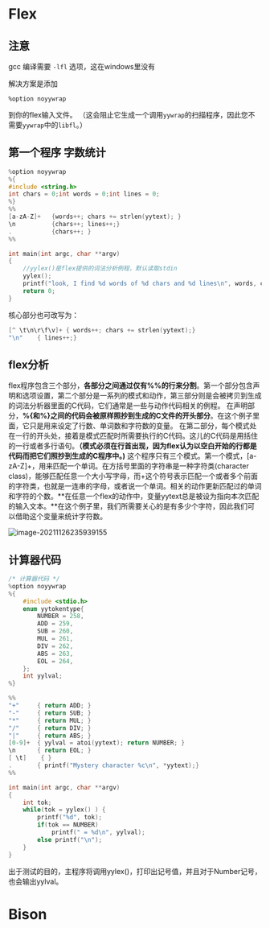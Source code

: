 # Flex

## 注意

gcc 编译需要 `-lfl` 选项，这在windows里没有

解决方案是添加

```
%option noyywrap
```

到你的flex输入文件。 （这会阻止它生成一个调用`yywrap`的扫描程序，因此您不需要`yywrap`中的`libfl`。）

## 第一个程序 字数统计

```c
%option noyywrap
%{
#include <string.h>
int chars = 0;int words = 0;int lines = 0;
%}
%%
[a-zA-Z]+   {words++; chars += strlen(yytext); }
\n          {chars++; lines++;}
.           {chars++; }
%%

int main(int argc, char **argv)
{
    //yylex()是flex提供的词法分析例程，默认读取stdin      
    yylex();                                                               
    printf("look, I find %d words of %d chars and %d lines\n", words, chars, lines);
    return 0;
}
```

核心部分也可改写为：

```c
[^ \t\n\r\f\v]+ { words++; chars += strlen(yytext);}
"\n"    { lines++;}
```

## flex分析

flex程序包含三个部分，**各部分之间通过仅有%%的行来分割**。第一个部分包含声明和选项设置，第二个部分是一系列的模式和动作，第三部分则是会被拷贝到生成的词法分析器里面的C代码，它们通常是一些与动作代码相关的例程。
在声明部分，**%{和%}之间的代码会被原样照抄到生成的C文件的开头部分**。在这个例子里面，它只是用来设定了行数、单词数和字符数的变量。
在第二部分，每个模式处在一行的开头处，接着是模式匹配时所需要执行的C代码。这儿的C代码是用括住的一行或者多行语句。**（模式必须在行首出现，因为flex认为以空白开始的行都是代码而把它们照抄到生成的C程序中。)**
这个程序只有三个模式。第一个模式，[a-zA-Z]+，用来匹配一个单词。在方括号里面的字符串是一种字符类(character class)，能够匹配任意一个大小写字母，而+这个符号表示匹配一个或者多个前面的字符类，也就是一连串的字母，或者说一个单词。相关的动作更新匹配过的单词和字符的个数。**在任意一个flex的动作中，变量yytext总是被设为指向本次匹配的输入文本。**在这个例子里，我们所需要关心的是有多少个字符，因此我们可以借助这个变量来统计字符数。

![image-20211126235939155](https://i.loli.net/2021/11/26/oeWtx2GMlvXkJQb.png)

## 计算器代码

```C
/* 计算器代码 */
%option noyywrap
%{
    #include <stdio.h>
    enum yytokentype{
        NUMBER = 258,
        ADD = 259,
        SUB = 260,
        MUL = 261,
        DIV = 262,
        ABS = 263,
        EOL = 264,
    };
    int yylval;    
%}

%%
"+"     { return ADD; }
"-"     { return SUB; }
"*"     { return MUL; }
"/"     { return DIV; }
"|"     { return ABS; }
[0-9]+  { yylval = atoi(yytext); return NUMBER; }
\n      { return EOL; }
[ \t]    { }
.       { printf("Mystery character %c\n", *yytext);}
%%

int main(int argc, char **argv)
{
    int tok;
    while(tok = yylex() ) {
        printf("%d", tok);
        if(tok == NUMBER)
            printf(" = %d\n", yylval);
        else printf("\n");
    }
}
```

出于测试的目的，主程序将调用yylex()，打印出记号值，并且对于Number记号，也会输出yylval。

# Bison

